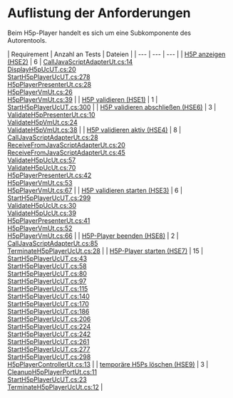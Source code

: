 # Auflistung der Anforderungen

Beim H5p-Player handelt es sich um eine Subkomponente des Autorentools. 

[//]: # (Script-Start)
| Requirement | Anzahl an Tests | Dateien |
| --- | --- | --- |
| [H5P anzeigen (HSE2)](HSE2.md) | 6 | [CallJavaScriptAdapterUt.cs:14](https://github.com/ProjektAdLer/Autorentool/blob/main/H5pPlayer/H5pPlayerTest/BusinessLogic/Api/JavaScript/CallJavaScriptAdapterUt.cs#L14)<br/>[DisplayH5pUcUT.cs:20](https://github.com/ProjektAdLer/Autorentool/blob/main/H5pPlayer/H5pPlayerTest/BusinessLogic/UseCases/DisplayH5p/DisplayH5pUcUT.cs#L20)<br/>[StartH5pPlayerUcUT.cs:278](https://github.com/ProjektAdLer/Autorentool/blob/main/H5pPlayer/H5pPlayerTest/BusinessLogic/UseCases/StartH5pPlayer/StartH5pPlayerUcUT.cs#L278)<br/>[H5pPlayerPresenterUt.cs:28](https://github.com/ProjektAdLer/Autorentool/blob/main/H5pPlayer/H5pPlayerTest/Presentation/PresentationLogic/H5pPlayerPresenterUt.cs#L28)<br/>[H5pPlayerVmUt.cs:26](https://github.com/ProjektAdLer/Autorentool/blob/main/H5pPlayer/H5pPlayerTest/Presentation/PresentationLogic/H5pPlayerVmUt.cs#L26)<br/>[H5pPlayerVmUt.cs:39](https://github.com/ProjektAdLer/Autorentool/blob/main/H5pPlayer/H5pPlayerTest/Presentation/PresentationLogic/H5pPlayerVmUt.cs#L39) |
| [H5P validieren (HSE1)](HSE1.md) | 1 | [StartH5pPlayerUcUT.cs:300](https://github.com/ProjektAdLer/Autorentool/blob/main/H5pPlayer/H5pPlayerTest/BusinessLogic/UseCases/StartH5pPlayer/StartH5pPlayerUcUT.cs#L300) |
| [H5P validieren abschließen (HSE6)](HSE6.md) | 3 | [ValidateH5pPresenterUt.cs:10](https://github.com/ProjektAdLer/Autorentool/blob/main/H5pPlayer/H5pPlayerTest/Presentation/PresentationLogic/ValidateH5p/ValidateH5pPresenterUt.cs#L10)<br/>[ValidateH5pVmUt.cs:24](https://github.com/ProjektAdLer/Autorentool/blob/main/H5pPlayer/H5pPlayerTest/Presentation/PresentationLogic/ValidateH5p/ValidateH5pVmUt.cs#L24)<br/>[ValidateH5pVmUt.cs:38](https://github.com/ProjektAdLer/Autorentool/blob/main/H5pPlayer/H5pPlayerTest/Presentation/PresentationLogic/ValidateH5p/ValidateH5pVmUt.cs#L38) |
| [H5P validieren aktiv (HSE4)](HSE4.md) | 8 | [CallJavaScriptAdapterUt.cs:28](https://github.com/ProjektAdLer/Autorentool/blob/main/H5pPlayer/H5pPlayerTest/BusinessLogic/Api/JavaScript/CallJavaScriptAdapterUt.cs#L28)<br/>[ReceiveFromJavaScriptAdapterUt.cs:20](https://github.com/ProjektAdLer/Autorentool/blob/main/H5pPlayer/H5pPlayerTest/BusinessLogic/Api/JavaScript/ReceiveFromJavaScriptAdapterUt.cs#L20)<br/>[ReceiveFromJavaScriptAdapterUt.cs:45](https://github.com/ProjektAdLer/Autorentool/blob/main/H5pPlayer/H5pPlayerTest/BusinessLogic/Api/JavaScript/ReceiveFromJavaScriptAdapterUt.cs#L45)<br/>[ValidateH5pUcUt.cs:57](https://github.com/ProjektAdLer/Autorentool/blob/main/H5pPlayer/H5pPlayerTest/BusinessLogic/UseCases/ValidateH5p/ValidateH5pUcUt.cs#L57)<br/>[ValidateH5pUcUt.cs:70](https://github.com/ProjektAdLer/Autorentool/blob/main/H5pPlayer/H5pPlayerTest/BusinessLogic/UseCases/ValidateH5p/ValidateH5pUcUt.cs#L70)<br/>[H5pPlayerPresenterUt.cs:42](https://github.com/ProjektAdLer/Autorentool/blob/main/H5pPlayer/H5pPlayerTest/Presentation/PresentationLogic/H5pPlayerPresenterUt.cs#L42)<br/>[H5pPlayerVmUt.cs:53](https://github.com/ProjektAdLer/Autorentool/blob/main/H5pPlayer/H5pPlayerTest/Presentation/PresentationLogic/H5pPlayerVmUt.cs#L53)<br/>[H5pPlayerVmUt.cs:67](https://github.com/ProjektAdLer/Autorentool/blob/main/H5pPlayer/H5pPlayerTest/Presentation/PresentationLogic/H5pPlayerVmUt.cs#L67) |
| [H5P validieren starten (HSE3)](HSE3.md) | 6 | [StartH5pPlayerUcUT.cs:299](https://github.com/ProjektAdLer/Autorentool/blob/main/H5pPlayer/H5pPlayerTest/BusinessLogic/UseCases/StartH5pPlayer/StartH5pPlayerUcUT.cs#L299)<br/>[ValidateH5pUcUt.cs:30](https://github.com/ProjektAdLer/Autorentool/blob/main/H5pPlayer/H5pPlayerTest/BusinessLogic/UseCases/ValidateH5p/ValidateH5pUcUt.cs#L30)<br/>[ValidateH5pUcUt.cs:39](https://github.com/ProjektAdLer/Autorentool/blob/main/H5pPlayer/H5pPlayerTest/BusinessLogic/UseCases/ValidateH5p/ValidateH5pUcUt.cs#L39)<br/>[H5pPlayerPresenterUt.cs:41](https://github.com/ProjektAdLer/Autorentool/blob/main/H5pPlayer/H5pPlayerTest/Presentation/PresentationLogic/H5pPlayerPresenterUt.cs#L41)<br/>[H5pPlayerVmUt.cs:52](https://github.com/ProjektAdLer/Autorentool/blob/main/H5pPlayer/H5pPlayerTest/Presentation/PresentationLogic/H5pPlayerVmUt.cs#L52)<br/>[H5pPlayerVmUt.cs:66](https://github.com/ProjektAdLer/Autorentool/blob/main/H5pPlayer/H5pPlayerTest/Presentation/PresentationLogic/H5pPlayerVmUt.cs#L66) |
| [H5P-Player beenden (HSE8)](HSE8.md) | 2 | [CallJavaScriptAdapterUt.cs:85](https://github.com/ProjektAdLer/Autorentool/blob/main/H5pPlayer/H5pPlayerTest/BusinessLogic/Api/JavaScript/CallJavaScriptAdapterUt.cs#L85)<br/>[TerminateH5pPlayerUcUt.cs:28](https://github.com/ProjektAdLer/Autorentool/blob/main/H5pPlayer/H5pPlayerTest/BusinessLogic/UseCases/TerminateH5pPlayer/TerminateH5pPlayerUcUt.cs#L28) |
| [H5P-Player starten (HSE7)](HSE7.md) | 15 | [StartH5pPlayerUcUT.cs:43](https://github.com/ProjektAdLer/Autorentool/blob/main/H5pPlayer/H5pPlayerTest/BusinessLogic/UseCases/StartH5pPlayer/StartH5pPlayerUcUT.cs#L43)<br/>[StartH5pPlayerUcUT.cs:58](https://github.com/ProjektAdLer/Autorentool/blob/main/H5pPlayer/H5pPlayerTest/BusinessLogic/UseCases/StartH5pPlayer/StartH5pPlayerUcUT.cs#L58)<br/>[StartH5pPlayerUcUT.cs:80](https://github.com/ProjektAdLer/Autorentool/blob/main/H5pPlayer/H5pPlayerTest/BusinessLogic/UseCases/StartH5pPlayer/StartH5pPlayerUcUT.cs#L80)<br/>[StartH5pPlayerUcUT.cs:97](https://github.com/ProjektAdLer/Autorentool/blob/main/H5pPlayer/H5pPlayerTest/BusinessLogic/UseCases/StartH5pPlayer/StartH5pPlayerUcUT.cs#L97)<br/>[StartH5pPlayerUcUT.cs:115](https://github.com/ProjektAdLer/Autorentool/blob/main/H5pPlayer/H5pPlayerTest/BusinessLogic/UseCases/StartH5pPlayer/StartH5pPlayerUcUT.cs#L115)<br/>[StartH5pPlayerUcUT.cs:140](https://github.com/ProjektAdLer/Autorentool/blob/main/H5pPlayer/H5pPlayerTest/BusinessLogic/UseCases/StartH5pPlayer/StartH5pPlayerUcUT.cs#L140)<br/>[StartH5pPlayerUcUT.cs:170](https://github.com/ProjektAdLer/Autorentool/blob/main/H5pPlayer/H5pPlayerTest/BusinessLogic/UseCases/StartH5pPlayer/StartH5pPlayerUcUT.cs#L170)<br/>[StartH5pPlayerUcUT.cs:186](https://github.com/ProjektAdLer/Autorentool/blob/main/H5pPlayer/H5pPlayerTest/BusinessLogic/UseCases/StartH5pPlayer/StartH5pPlayerUcUT.cs#L186)<br/>[StartH5pPlayerUcUT.cs:206](https://github.com/ProjektAdLer/Autorentool/blob/main/H5pPlayer/H5pPlayerTest/BusinessLogic/UseCases/StartH5pPlayer/StartH5pPlayerUcUT.cs#L206)<br/>[StartH5pPlayerUcUT.cs:224](https://github.com/ProjektAdLer/Autorentool/blob/main/H5pPlayer/H5pPlayerTest/BusinessLogic/UseCases/StartH5pPlayer/StartH5pPlayerUcUT.cs#L224)<br/>[StartH5pPlayerUcUT.cs:242](https://github.com/ProjektAdLer/Autorentool/blob/main/H5pPlayer/H5pPlayerTest/BusinessLogic/UseCases/StartH5pPlayer/StartH5pPlayerUcUT.cs#L242)<br/>[StartH5pPlayerUcUT.cs:261](https://github.com/ProjektAdLer/Autorentool/blob/main/H5pPlayer/H5pPlayerTest/BusinessLogic/UseCases/StartH5pPlayer/StartH5pPlayerUcUT.cs#L261)<br/>[StartH5pPlayerUcUT.cs:277](https://github.com/ProjektAdLer/Autorentool/blob/main/H5pPlayer/H5pPlayerTest/BusinessLogic/UseCases/StartH5pPlayer/StartH5pPlayerUcUT.cs#L277)<br/>[StartH5pPlayerUcUT.cs:298](https://github.com/ProjektAdLer/Autorentool/blob/main/H5pPlayer/H5pPlayerTest/BusinessLogic/UseCases/StartH5pPlayer/StartH5pPlayerUcUT.cs#L298)<br/>[H5pPlayerControllerUt.cs:13](https://github.com/ProjektAdLer/Autorentool/blob/main/H5pPlayer/H5pPlayerTest/Presentation/PresentationLogic/H5pPlayerControllerUt.cs#L13) |
| [temporäre H5Ps löschen (HSE9)](HSE9.md) | 3 | [CleanupH5pPlayerPortUt.cs:11](https://github.com/ProjektAdLer/Autorentool/blob/main/H5pPlayer/H5pPlayerTest/BusinessLogic/Api/CleanupH5pPlayer/CleanupH5pPlayerPortUt.cs#L11)<br/>[StartH5pPlayerUcUT.cs:23](https://github.com/ProjektAdLer/Autorentool/blob/main/H5pPlayer/H5pPlayerTest/BusinessLogic/UseCases/StartH5pPlayer/StartH5pPlayerUcUT.cs#L23)<br/>[TerminateH5pPlayerUcUt.cs:12](https://github.com/ProjektAdLer/Autorentool/blob/main/H5pPlayer/H5pPlayerTest/BusinessLogic/UseCases/TerminateH5pPlayer/TerminateH5pPlayerUcUt.cs#L12) |